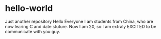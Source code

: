 # hello-world
Just another repository
Hello Everyone
I am students from China, who are now learing C and date stuture.
Now I am 20, so I am extraly EXCITED to be communicate with you guy.

